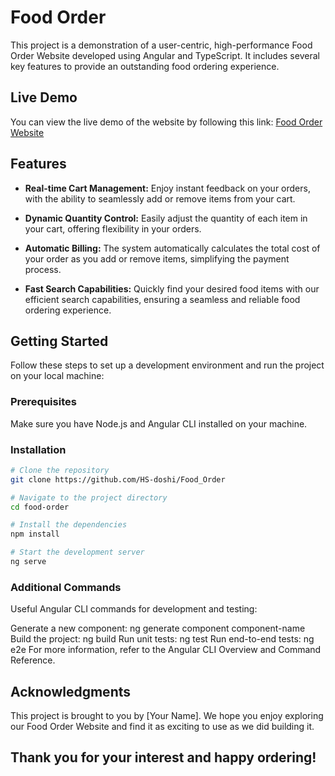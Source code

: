 # Food Order

This project is a demonstration of a user-centric, high-performance Food Order Website developed using Angular and TypeScript. It includes several key features to provide an outstanding food ordering experience.

## Live Demo

You can view the live demo of the website by following this link: [Food Order Website](https://testyifood-order.netlify.app/)

## Features

- **Real-time Cart Management:** Enjoy instant feedback on your orders, with the ability to seamlessly add or remove items from your cart.

- **Dynamic Quantity Control:** Easily adjust the quantity of each item in your cart, offering flexibility in your orders.

- **Automatic Billing:** The system automatically calculates the total cost of your order as you add or remove items, simplifying the payment process.

- **Fast Search Capabilities:** Quickly find your desired food items with our efficient search capabilities, ensuring a seamless and reliable food ordering experience.

## Getting Started

Follow these steps to set up a development environment and run the project on your local machine:

### Prerequisites

Make sure you have Node.js and Angular CLI installed on your machine.

### Installation

```bash
# Clone the repository
git clone https://github.com/HS-doshi/Food_Order

# Navigate to the project directory
cd food-order

# Install the dependencies
npm install

# Start the development server
ng serve

```

### Additional Commands
Useful Angular CLI commands for development and testing:

Generate a new component: ng generate component component-name
Build the project: ng build
Run unit tests: ng test
Run end-to-end tests: ng e2e
For more information, refer to the Angular CLI Overview and Command Reference.

## Acknowledgments
This project is brought to you by [Your Name]. We hope you enjoy exploring our Food Order Website and find it as exciting to use as we did building it.

## Thank you for your interest and happy ordering!